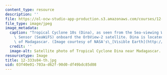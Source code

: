 ```yaml
---
content_type: resource
description: ''
file: https://ol-ocw-studio-app-production.s3.amazonaws.com/courses/12-333-atmospheric-and-ocean-circulations-spring-2004/03f40e01703ad62f90d0df49bdc85d08_12-333s04-th.jpg
file_type: image/jpeg
image_metadata:
  caption: "Tropical Cyclone 10s (Dina), as seen from the Sea-viewing Wide-Field-of-View\
    \ Sensor (SeaWiFS) onboard the OrbView-2 satellite. Dina is located to the southeast\
    \ of Madagascar. (Image courtesy of NASA's\_[Visible Earth](http://visibleearth.nasa.gov/).)"
  credit: ''
  image-alt: Satellite photo of Tropical Cyclone Dina near Madagascar.
resourcetype: Image
title: 12-333s04-th.jpg
uid: 03f40e01-703a-d62f-90d0-df49bdc85d08
---
```

